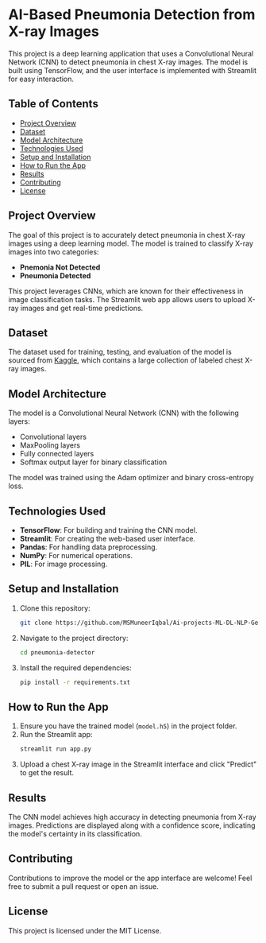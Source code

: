 # AI-Based Pneumonia Detection from X-ray Images

This project is a deep learning application that uses a Convolutional Neural Network (CNN) to detect pneumonia in chest X-ray images. The model is built using TensorFlow, and the user interface is implemented with Streamlit for easy interaction.

## Table of Contents
- [Project Overview](#project-overview)
- [Dataset](#dataset)
- [Model Architecture](#model-architecture)
- [Technologies Used](#technologies-used)
- [Setup and Installation](#setup-and-installation)
- [How to Run the App](#how-to-run-the-app)
- [Results](#results)
- [Contributing](#contributing)
- [License](#license)

## Project Overview
The goal of this project is to accurately detect pneumonia in chest X-ray images using a deep learning model. The model is trained to classify X-ray images into two categories:
- **Pnemonia Not Detected**
- **Pneumonia Detected**

This project leverages CNNs, which are known for their effectiveness in image classification tasks. The Streamlit web app allows users to upload X-ray images and get real-time predictions.

## Dataset
The dataset used for training, testing, and evaluation of the model is sourced from [Kaggle](https://www.kaggle.com), which contains a large collection of labeled chest X-ray images.

## Model Architecture
The model is a Convolutional Neural Network (CNN) with the following layers:
- Convolutional layers
- MaxPooling layers
- Fully connected layers
- Softmax output layer for binary classification

The model was trained using the Adam optimizer and binary cross-entropy loss.

## Technologies Used
- **TensorFlow**: For building and training the CNN model.
- **Streamlit**: For creating the web-based user interface.
- **Pandas**: For handling data preprocessing.
- **NumPy**: For numerical operations.
- **PIL**: For image processing.

## Setup and Installation
1. Clone this repository:
    ```bash
    git clone https://github.com/MSMuneerIqbal/Ai-projects-ML-DL-NLP-GenAI/tree/main/Lungs-Pnemonia-Classification-project
    ```
2. Navigate to the project directory:
    ```bash
    cd pneumonia-detector
    ```
3. Install the required dependencies:
    ```bash
    pip install -r requirements.txt
    ```

## How to Run the App
1. Ensure you have the trained model (`model.h5`) in the project folder.
2. Run the Streamlit app:
    ```bash
    streamlit run app.py
    ```
3. Upload a chest X-ray image in the Streamlit interface and click "Predict" to get the result.

## Results
The CNN model achieves high accuracy in detecting pneumonia from X-ray images. Predictions are displayed along with a confidence score, indicating the model's certainty in its classification.

## Contributing
Contributions to improve the model or the app interface are welcome! Feel free to submit a pull request or open an issue.

## License
This project is licensed under the MIT License.
